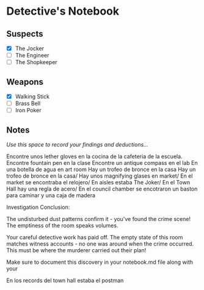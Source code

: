 # Detective's Notebook

## Suspects
- [x] The Jocker
- [ ] The Engineer
- [ ] The Shopkeeper

## Weapons
- [x] Walking Stick
- [ ] Brass Bell
- [ ] Iron Poker

## Notes
*Use this space to record your findings and deductions...*

Encontre unos lether gloves en la cocina de la cafeteria de la escuela. 
Encontre fountain pen en la clase 
Encontre un antique compass en el lab 
En una botella de agua en art room 
Hay un trofeo de bronce en la casa
Hay un trofeo de bronce en la casa/ 
Hay unos magnifying glases en market/
En el market se encontraba el relojero/
En aisles estaba The Joker/ 
En el Town Hall hay una regla de acero/ 
En el council chamber se encotraron un baston para caminar y una caja de madera 

Investigation Conclusion:

The undisturbed dust patterns confirm it - you've found the crime scene! The emptiness of the room speaks volumes.

Your careful detective work has paid off. The empty state of this room matches
witness accounts - no one was around when the crime occurred. This must be
where the murderer carried out their plan!

Make sure to document this discovery in your notebook.md file along with your

En los records del town hall estaba el postman 


